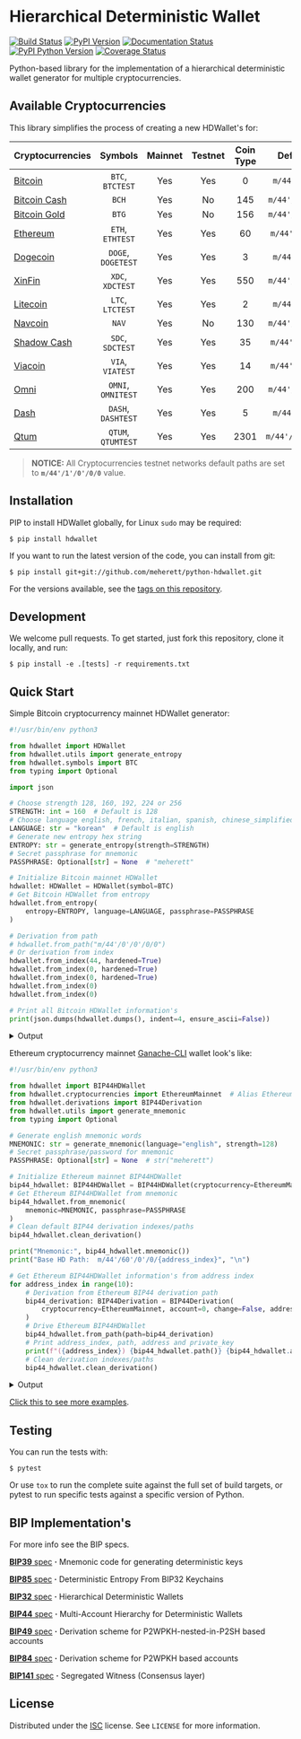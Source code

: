 # Hierarchical Deterministic Wallet

[![Build Status](https://travis-ci.org/meherett/python-hdwallet.svg?branch=master)](https://travis-ci.org/meherett/python-hdwallet?branch=master)
[![PyPI Version](https://img.shields.io/pypi/v/hdwallet.svg?color=blue)](https://pypi.org/project/hdwallet)
[![Documentation Status](https://readthedocs.org/projects/hdwallet/badge/?version=latest)](https://hdwallet.readthedocs.io/en/latest/?badge=latest)
[![PyPI Python Version](https://img.shields.io/pypi/pyversions/hdwallet.svg)](https://pypi.org/project/hdwallet)
[![Coverage Status](https://coveralls.io/repos/github/meherett/python-hdwallet/badge.svg?branch=master)](https://coveralls.io/github/meherett/python-hdwallet?branch=master)

Python-based library for the implementation of a hierarchical deterministic wallet generator for multiple cryptocurrencies.

## Available Cryptocurrencies

This library simplifies the process of creating a new HDWallet's for:

| Cryptocurrencies                                                  | Symbols             | Mainnet | Testnet | Coin Type | Default Paths        |
| :---------------------------------------------------------------- | :-----------------: | :-----: | :-----: | :-------: | :------------------: |
| [Bitcoin](https://github.com/bitcoin/bitcoin)                     |  `BTC`, `BTCTEST`   | Yes     | Yes     | 0         | `m/44'/0'/0'/0/0`    |
| [Bitcoin Cash](https://github.com/bitcoincashorg/bitcoincash.org) |  `BCH`              | Yes     | No      | 145       | `m/44'/145'/0'/0/0`  |
| [Bitcoin Gold](https://github.com/BTCGPU/BTCGPU)                  |  `BTG`              | Yes     | No      | 156       | `m/44'/156'/0'/0/0`  |
| [Ethereum](https://github.com/ethereum/go-ethereum)               |  `ETH`, `ETHTEST`   | Yes     | Yes     | 60        | `m/44'/60'/0'/0/0`   |
| [Dogecoin](https://github.com/dogecoin/dogecoin)                  |  `DOGE`, `DOGETEST` | Yes     | Yes     | 3         | `m/44'/3'/0'/0/0`    |
| [XinFin](https://github.com/XinFinOrg/XDPoSChain)                 |  `XDC`, `XDCTEST`   | Yes     | Yes     | 550       | `m/44'/550'/0'/0/0`  |
| [Litecoin](https://github.com/litecoin-project/litecoin)          |  `LTC`, `LTCTEST`   | Yes     | Yes     | 2         | `m/44'/2'/0'/0/0`    |
| [Navcoin](https://github.com/navcoin/navcoin-core)                |  `NAV`              | Yes     | No      | 130       | `m/44'/130'/0'/0/0`  |
| [Shadow Cash](https://github.com/shadowproject/shadow)            |  `SDC`, `SDCTEST`   | Yes     | Yes     | 35        | `m/44'/35'/0'/0/0`   |
| [Viacoin](https://github.com/viacoin/viacore-viacoin)             |  `VIA`, `VIATEST`   | Yes     | Yes     | 14        | `m/44'/14'/0'/0/0`   |
| [Omni](https://github.com/omnilayer/omnicore)                     |  `OMNI`, `OMNITEST` | Yes     | Yes     | 200       | `m/44'/200'/0'/0/0`  |
| [Dash](https://github.com/dashpay/dash)                           |  `DASH`, `DASHTEST` | Yes     | Yes     | 5         | `m/44'/5'/0'/0/0`    |
| [Qtum](https://github.com/qtumproject/qtum)                       |  `QTUM`, `QTUMTEST` | Yes     | Yes     | 2301      | `m/44'/2301'/0'/0/0` |

> **NOTICE:** All Cryptocurrencies testnet networks default paths are set to **`m/44'/1'/0'/0/0`** value.

## Installation

PIP to install HDWallet globally, for Linux `sudo` may be required:

```
$ pip install hdwallet
```

If you want to run the latest version of the code, you can install from git:

```
$ pip install git+git://github.com/meherett/python-hdwallet.git
```

For the versions available, see the [tags on this repository](https://github.com/meherett/python-hdwallet/tags).

## Development

We welcome pull requests. To get started, just fork this repository, clone it locally, and run:

```
$ pip install -e .[tests] -r requirements.txt
```

## Quick Start

Simple Bitcoin cryptocurrency mainnet HDWallet generator:

```python
#!/usr/bin/env python3

from hdwallet import HDWallet
from hdwallet.utils import generate_entropy
from hdwallet.symbols import BTC
from typing import Optional

import json

# Choose strength 128, 160, 192, 224 or 256
STRENGTH: int = 160  # Default is 128
# Choose language english, french, italian, spanish, chinese_simplified, chinese_traditional, japanese or korean
LANGUAGE: str = "korean"  # Default is english
# Generate new entropy hex string
ENTROPY: str = generate_entropy(strength=STRENGTH)
# Secret passphrase for mnemonic
PASSPHRASE: Optional[str] = None  # "meherett"

# Initialize Bitcoin mainnet HDWallet
hdwallet: HDWallet = HDWallet(symbol=BTC)
# Get Bitcoin HDWallet from entropy
hdwallet.from_entropy(
    entropy=ENTROPY, language=LANGUAGE, passphrase=PASSPHRASE
)

# Derivation from path
# hdwallet.from_path("m/44'/0'/0'/0/0")
# Or derivation from index
hdwallet.from_index(44, hardened=True)
hdwallet.from_index(0, hardened=True)
hdwallet.from_index(0, hardened=True)
hdwallet.from_index(0)
hdwallet.from_index(0)

# Print all Bitcoin HDWallet information's
print(json.dumps(hdwallet.dumps(), indent=4, ensure_ascii=False))
```

<details>
  <summary>Output</summary><br/>

```json5
{
    "cryptocurrency": "Bitcoin",
    "symbol": "BTC",
    "network": "mainnet",
    "strength": 160,
    "entropy": "c5b0d0ee698f3f72b6265f1bc591f8f2d7afa6dd",
    "mnemonic": "주일 액수 명단 천둥 해수욕장 전망 추천 직업 그룹 단위 신체 파란색 시청 천천히 스트레스",
    "language": "korean",
    "passphrase": null,
    "seed": "5a9b9667ccd07b3c641b1ba95e9119dd1d5a3034fd46cd2f27fc1f160c7dcd824fc0ab4710a9ae90582dffc3b0803bcbc0a8160feeaab4c70511c5035859decf",
    "root_xprivate_key": "xprv9s21ZrQH143K2qMHU8aghJ4MoQR5g5mowXbeP2vCP937bseZGX929dmJudL7u4xRxtKvh58pxz1PhtCbWW2yUH14jdduKVMV9FkBMpM2Hyw",
    "root_xpublic_key": "xpub661MyMwAqRbcFKRkaA7h4S16MSFa5YVfJkXFBRKowUa6Ufyhp4TGhS5nkvkLXSmdNjoszzDkU26WW2rg1zBsQBt6Pv3T8oLEAExGHD3hcQs",
    "xprivate_key": "xprvA2YyMZWyPK2xo4eZgyypp2CzcHnxNzGbruGg7vmgaAVCtBtrjwzuhXJBNM3FrwBh85ajxHErNR6ByN77WJARpC1HDC7kTwa2yr7Mu9Pz5Qq",
    "xpublic_key": "xpub6FYKm53sDgbG1Yj2o1WqBA9jAKdSnSzTE8CGvKBJ8W2BkzE1HVKAFKcfDcCHKpL5BQRg2HjbNSt55jpFshY7W1KFtp7zjB3DhNAmiFv6kzB",
    "uncompressed": "081016370b45d7e23bd89b07d6886036f5e4df9a129eee3b488c177ba7881856e24d337b280f9d32539a22445e567543b39b708edf5289442f36dcde958a3433",
    "compressed": "03081016370b45d7e23bd89b07d6886036f5e4df9a129eee3b488c177ba7881856",
    "chain_code": "cf9ee427ed8073e009a5743056e8cf19167f67ca5082c2c6635b391e9a4e0b0d",
    "private_key": "f79495fda777197ce73551bcd8e162ceca19167575760d3cc2bced4bf2a213dc",
    "public_key": "03081016370b45d7e23bd89b07d6886036f5e4df9a129eee3b488c177ba7881856",
    "wif": "L5WyVfBu8Sz3iGZtrwJVSP2wDJmu7HThGd1EGekFBnviWgzLXpJd",
    "finger_print": "ac13e305",
    "semantic": "p2pkh",
    "path": "m/44'/0'/0'/0/0",
    "hash": "ac13e305a88bd9968f1c058fcf5d9a6b1b9ef484",
    "addresses": {
        "p2pkh": "1Ggs3kkNrPPWoW17iDFQWgMdw3CD8BzBiv",
        "p2sh": "3GQVUFePz517Hf61Vsa9H2tHj5jw5y6ngV",
        "p2wpkh": "bc1q4sf7xpdg30vedrcuqk8u7hv6dvdeaayy3uw5cj",
        "p2wpkh_in_p2sh": "3JyV5aSgdVYEjQodPWHfvehQ5227EDr3sN",
        "p2wsh": "bc1qnk0s9q4379n6v9vg0lnhdu5qhjyx99u2xm238pmckmjg9v29q54saddzp9",
        "p2wsh_in_p2sh": "3MmsEoP7GLHzuLVgkAtcRtyXLTWh8zNAcd"
    }
}
```
</details>

Ethereum cryptocurrency mainnet [Ganache-CLI](https://github.com/trufflesuite/ganache-cli) wallet look's like:

```python
#!/usr/bin/env python3

from hdwallet import BIP44HDWallet
from hdwallet.cryptocurrencies import EthereumMainnet  # Alias EthereumTestnet
from hdwallet.derivations import BIP44Derivation
from hdwallet.utils import generate_mnemonic
from typing import Optional

# Generate english mnemonic words
MNEMONIC: str = generate_mnemonic(language="english", strength=128)
# Secret passphrase/password for mnemonic
PASSPHRASE: Optional[str] = None  # str("meherett")

# Initialize Ethereum mainnet BIP44HDWallet
bip44_hdwallet: BIP44HDWallet = BIP44HDWallet(cryptocurrency=EthereumMainnet)
# Get Ethereum BIP44HDWallet from mnemonic
bip44_hdwallet.from_mnemonic(
    mnemonic=MNEMONIC, passphrase=PASSPHRASE
)
# Clean default BIP44 derivation indexes/paths
bip44_hdwallet.clean_derivation()

print("Mnemonic:", bip44_hdwallet.mnemonic())
print("Base HD Path:  m/44'/60'/0'/0/{address_index}", "\n")

# Get Ethereum BIP44HDWallet information's from address index
for address_index in range(10):
    # Derivation from Ethereum BIP44 derivation path
    bip44_derivation: BIP44Derivation = BIP44Derivation(
        cryptocurrency=EthereumMainnet, account=0, change=False, address=address_index
    )
    # Drive Ethereum BIP44HDWallet
    bip44_hdwallet.from_path(path=bip44_derivation)
    # Print address_index, path, address and private_key
    print(f"({address_index}) {bip44_hdwallet.path()} {bip44_hdwallet.address()} 0x{bip44_hdwallet.private_key()}")
    # Clean derivation indexes/paths
    bip44_hdwallet.clean_derivation()
```

<details>
  <summary>Output</summary><br/>

```shell script
Mnemonic: bright demand olive glance crater key head glory quantum leisure intact age
Base HD Path:  m/44'/60'/0'/0/{address_index} 

(0) m/44'/60'/0'/0/0 0x3a149f0c5dc5c0F1E29e573215C23710dE9c4f87 0xa45f9af43912fdd5e88c492226be082029f257681d4b3e73b68be535d2fb0526
(1) m/44'/60'/0'/0/1 0x9e8A4fD9bA74DbB0c7F465EF56b47489793AA102 0x6e5ab2a3ae20c7b3a1c0645b03689e88e8cdff16f6a39d6a420bfebc20e8a941
(2) m/44'/60'/0'/0/2 0x08Eb0646ddc52E12a03215b94b244B674e9D7a0F 0x938caf07197eda13679bfd88df7e5f6eac3cd9f9248ed445f1a0e084a3e9417c
(3) m/44'/60'/0'/0/3 0x6dB1Ac10bbbE7bdc6bcB246E2Dd36884c346CbE8 0x304e9bebaeef3f4ae7c4d2ef268f40f503d8f47fd2621a575d8f73f49762cbc0
(4) m/44'/60'/0'/0/4 0xd528281f804D950c743Ca48FCcC3D76A3d9AcD5C 0x82a0284b443ec73884806ac9450f09110d8dba024120985431b80a520b3f2911
(5) m/44'/60'/0'/0/5 0xaF24cc02Fd5E0285237677cDDD00ae8E4a9d6E5E 0xb03c61e992f5475222295077a89cf35011984dcdcd1da3666ebffc9ebefe22a9
(6) m/44'/60'/0'/0/6 0x55A972f207DB3498DCBbD97062472A5c10b3266b 0xc003175828a6f768610fb2396b3fcec7fa1957770de2462b9e6d3a0a23346c76
(7) m/44'/60'/0'/0/7 0x7e62C187e597Fc544D5769a38A8e026F5529c81B 0x04bfcff46587fd98e682e3b7acff720051b1b0bee3309fb13703338bbde211cd
(8) m/44'/60'/0'/0/8 0x7aF4A78000032a3FBaF4Ac5a5f64a50FF69f0442 0x1b642b77519cf6e6107827e4773a15975edda6471ff90735e2fc0cf7d8560ac8
(9) m/44'/60'/0'/0/9 0x379a25BB89043f8b875A73eA61aF4F7b70cD73e5 0x4f9fb333faf8ecf8f22d212a0b1c946e4d4c32fa0b7794326038d464b241d771
```
</details>

[Click this to see more examples](https://github.com/meherett/python-hdwallet/blob/master/examples).

## Testing

You can run the tests with:

```
$ pytest
```

Or use `tox` to run the complete suite against the full set of build targets, or pytest to run specific 
tests against a specific version of Python.

## BIP Implementation's

For more info see the BIP specs.

[**BIP39** spec](https://github.com/bitcoin/bips/blob/master/bip-0039.mediawiki) **·** Mnemonic code for generating deterministic keys

[**BIP85** spec](https://github.com/bitcoin/bips/blob/master/bip-0085.mediawiki) **·** Deterministic Entropy From BIP32 Keychains

[**BIP32** spec](https://github.com/bitcoin/bips/blob/master/bip-0032.mediawiki) **·**  Hierarchical Deterministic Wallets

[**BIP44** spec](https://github.com/bitcoin/bips/blob/master/bip-0044.mediawiki) **·**  Multi-Account Hierarchy for Deterministic Wallets

[**BIP49** spec](https://github.com/bitcoin/bips/blob/master/bip-0049.mediawiki) **·**  Derivation scheme for P2WPKH-nested-in-P2SH based accounts

[**BIP84** spec](https://github.com/bitcoin/bips/blob/master/bip-0048.mediawiki) **·**  Derivation scheme for P2WPKH based accounts

[**BIP141** spec](https://github.com/bitcoin/bips/blob/master/bip-0014.mediawiki) **·**  Segregated Witness (Consensus layer)

## License

Distributed under the [ISC](https://github.com/meherett/python-hdwallet/blob/master/LICENSE) license. See ``LICENSE`` for more information.
